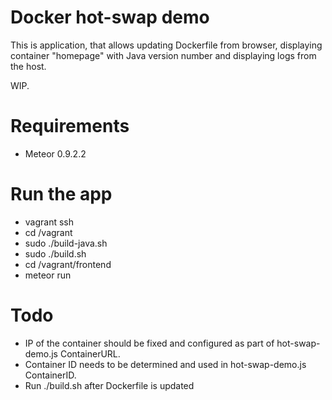 Docker hot-swap demo
====================
This is application, that allows updating Dockerfile from browser, displaying container "homepage" with Java version number
and displaying logs from the host.

WIP.

Requirements
============
- Meteor 0.9.2.2

Run the app
===========
- vagrant ssh
- cd /vagrant
- sudo ./build-java.sh
- sudo ./build.sh
- cd /vagrant/frontend
- meteor run

Todo
====
- IP of the container should be fixed and configured as part of hot-swap-demo.js ContainerURL.
- Container ID needs to be determined and used in hot-swap-demo.js ContainerID.
- Run ./build.sh after Dockerfile is updated

